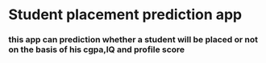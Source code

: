 # Student placement prediction app
### this app can prediction whether a student will be placed or not on the basis of his cgpa,IQ and profile score